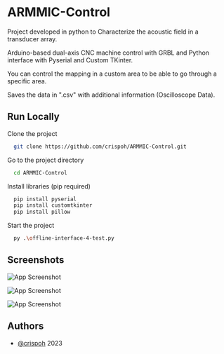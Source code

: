 # ARMMIC-Control
Project developed in python to Characterize the acoustic field in a transducer array.

Arduino-based dual-axis CNC machine control with GRBL and Python interface with Pyserial and Custom TKinter.

You can control the mapping in a custom area to be able to go through a specific area.

Saves the data in ".csv" with additional information (Oscilloscope Data).


## Run Locally

Clone the project

```bash
  git clone https://github.com/crispoh/ARMMIC-Control.git
```

Go to the project directory

```bash
  cd ARMMIC-Control
```

Install libraries (pip required)

```bash
  pip install pyserial
  pip install customtkinter
  pip install pillow
```

Start the project

```bash
  py .\offline-interface-4-test.py
```


## Screenshots

![App Screenshot](http://drive.google.com/uc?export=view&id=1orj6fk-X2RXHg-TI9Eb6jkLo_x4yXkjd)

![App Screenshot](http://drive.google.com/uc?export=view&id=1uklNsPNl58Lm8BK3s1cwhki1sVvtucG8)

![App Screenshot](http://drive.google.com/uc?export=view&id=1erfNPAqqT_iVPzMnBs4IQ0pBamRy0NIn)



## Authors

- [@crispoh](https://github.com/crispoh) 
2023

